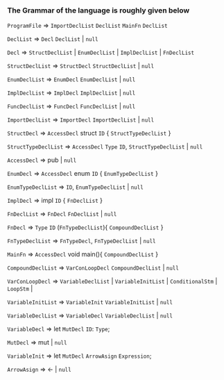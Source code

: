 
### The Grammar of the language is roughly given below


`ProgramFile` => `ImportDeclList` `DeclList` `MainFn` `DeclList`

`DeclList` => `Decl` `DeclList` | `null`

`Decl` => `StructDeclList` | `EnumDeclList` | `ImplDeclList` | `FnDeclList`

`StructDeclList` => `StructDecl` `StructDeclList` | `null`

`EnumDeclList` => `EnumDecl` `EnumDeclList` | `null`

`ImplDeclList` => `ImplDecl` `ImplDeclList` | `null`

`FuncDeclList` => `FuncDecl` `FuncDeclList` | `null`

`ImportDeclList` => `ImportDecl` `ImportDeclList` | `null`

`StructDecl` => `AccessDecl` struct `ID` { `StructTypeDeclList` }

`StructTypeDeclList` => `AccessDecl` `Type` `ID`, `StructTypeDeclList` | `null`

`AccessDecl` => pub | `null`

`EnumDecl` =>  `AccessDecl` enum `ID` { `EnumTypeDeclList` }

`EnumTypeDeclList` => `ID`, `EnumTypeDeclList` | `null`

`ImplDecl` => impl `ID` { `FnDeclList` }

`FnDeclList` => `FnDecl` `FnDeclList` | `null`

`FnDecl` => `Type` `ID` (`FnTypeDeclList`){ `CompoundDeclList` }

`FnTypeDeclList` => `FnTypeDecl`, `FnTypeDeclList` | `null`

`MainFn` => `AccessDecl` void main(){  `CompoundDeclList` }

`CompoundDeclList` => `VarConLoopDecl` `CompoundDeclList` | `null`

`VarConLoopDecl` => `VariableDeclList` | `VariableInitList` |  `ConditionalStm` | `LoopStm` | 

`VariableInitList` => `VariableInit` `VariableInitList` | `null`

`VariableDeclList` => `VariableDecl` `VariableDeclList` | `null`

`VariableDecl` => let `MutDecl` `ID`: `Type`;

`MutDecl` => mut | `null`

`VariableInit` => let `MutDecl` `ArrowAsign` `Expression`;

`ArrowAsign` => <- | `null`